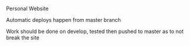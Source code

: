 Personal Website

Automatic deploys happen from master branch

Work should be done on develop, tested then pushed to master as to not break the site